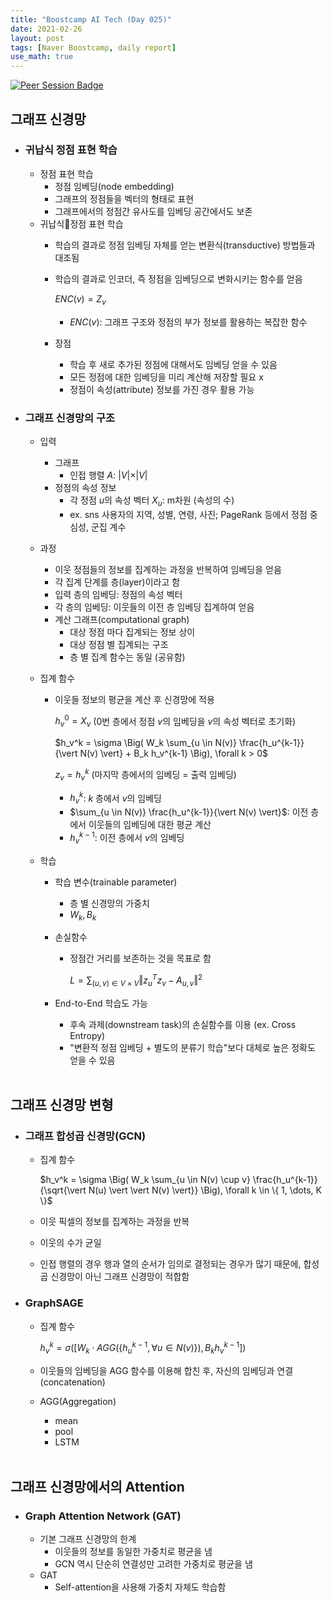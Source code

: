 ```yaml
---
title: "Boostcamp AI Tech (Day 025)"
date: 2021-02-26
layout: post
tags: [Naver Boostcamp, daily report]
use_math: true
---
```


[![Peer Session Badge](https://img.shields.io/badge/Peer%20Session-CC527A?style=flat)](../peer_session/day025.html)

## 그래프 신경망
* ### 귀납식 정점 표현 학습
    * 정점 표현 학습
        * 정점 임베딩(node embedding)
        * 그래프의 정점들을 벡터의 형태로 표현
        * 그래프에서의 정점간 유사도를 임베딩 공간에서도 보존
    * 귀납식정점 표현 학습
        * 학습의 결과로 정점 임베딩 자체를 얻는 변환식(transductive) 방법들과 대조됨
        * 학습의 결과로 인코더, 즉 정점을 임베딩으로 변화시키는 함수를 얻음

            $ENC(v) = Z_v$

            * $ENC(v)$: 그래프 구조와 정점의 부가 정보를 활용하는 복잡한 함수

        * 장점
            * 학습 후 새로 추가된 정점에 대해서도 임베딩 얻을 수 있음
            * 모든 정점에 대한 임베딩을 미리 계산해 저장할 필요 x
            * 정점이 속성(attribute) 정보를 가진 경우 활용 가능
* ### 그래프 신경망의 구조
    * 입력
        * 그래프
            * 인접 행렬 $A$: $\vert V \vert \times \vert V \vert$
        * 정점의 속성 정보
            * 각 정점 $u$의 속성 벡터 $X_u$: m차원 (속성의 수)
            * ex. sns 사용자의 지역, 성별, 연령, 사진; PageRank 등에서 정점 중심성, 군집 계수
    * 과정
        * 이웃 정점들의 정보를 집계하는 과정을 반복하여 임베딩을 얻음
        * 각 집계 단계를 층(layer)이라고 함
        * 입력 층의 임베딩: 정점의 속성 벡터
        * 각 층의 임베딩: 이웃들의 이전 층 임베딩 집계하여 얻음
        * 계산 그래프(computational graph)
            * 대상 정점 마다 집계되는 정보 상이
            * 대상 정점 별 집계되는 구조
            * 층 별 집계 함수는 동일 (공유함)
    * 집계 함수
        * 이웃들 정보의 평균을 계산 후 신경망에 적용

            $h_v^0 = X_v$ (0번 층에서 정점 $v$의 임베딩을 $v$의 속성 벡터로 초기화)

            $h_v^k = \sigma \Big( W_k \sum_{u \in N(v)} \frac{h_u^{k-1}}{\vert N(v) \vert} + B_k h_v^{k-1} \Big), \forall k > 0$

            $z_v = h_v^k$ (마지막 층에서의 임베딩 = 출력 임베딩)

            * $h_v^k$: $k$ 층에서 $v$의 임베딩
            * $\sum_{u \in N(v)} \frac{h_u^{k-1}}{\vert N(v) \vert}$: 이전 층에서 이웃들의 임베딩에 대한 평균 계산
            * $h_v^{k-1}$: 이전 층에서 $v$의 임베딩

    * 학습
        * 학습 변수(trainable parameter)
            * 층 별 신경망의 가중치
            * $W_k, B_k$
        * 손실함수
            * 정점간 거리를 보존하는 것을 목표로 함

                $L = \sum_{(u,v) \in V \times V} \Vert z_u^T  z_v - A_{u,v} \Vert^2$

        * End-to-End 학습도 가능
            * 후속 과제(downstream task)의 손실함수를 이용 (ex. Cross Entropy)
            * "변환적 정점 임베딩 + 별도의 분류기 학습"보다 대체로 높은 정확도 얻을 수 있음
<br><br>

## 그래프 신경망 변형
* ### 그래프 합성곱 신경망(GCN)
    * 집계 함수

        $h_v^k = \sigma \Big( W_k \sum_{u \in N(v) \cup v} \frac{h_u^{k-1}}{\sqrt{\vert N(u) \vert \vert N(v) \vert}} \Big), \forall k \in \{ 1, \dots, K \}$

    * 이웃 픽셀의 정보를 집계하는 과정을 반복
    * 이웃의 수가 균일
    * 인접 행렬의 경우 행과 열의 순서가 임의로 결정되는 경우가 많기 때문에, 합성곱 신경망이 아닌 그래프 신경망이 적합함

* ### GraphSAGE
    * 집계 함수

        $h_v^k = \sigma \big( [ W_k \cdot AGG ( \{ h_u^{k-1}, \forall u \in N(v) \}), B_k h_v^{k-1} ] \big)$

    * 이웃들의 임베딩을 AGG 함수를 이용해 합친 후, 자신의 임베딩과 연결(concatenation)
    * AGG(Aggregation)
        * mean
        * pool
        * LSTM
<br><br>

## 그래프 신경망에서의 Attention
* ### Graph Attention Network (GAT)
    * 기본 그래프 신경망의 한계
        * 이웃들의 정보를 동일한 가중치로 평균을 냄
        * GCN 역시 단순히 연결성만 고려한 가중치로 평균을 냄
    * GAT
        * Self-attention을 사용해 가중치 자체도 학습함

